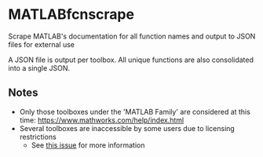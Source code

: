 # MATLABfcnscrape
Scrape MATLAB's documentation for all function names and output to JSON files for external use

A JSON file is output per toolbox. All unique functions are also consolidated into a single JSON.

## Notes
* Only those toolboxes under the 'MATLAB Family' are considered at this time: https://www.mathworks.com/help/index.html
* Several toolboxes are inaccessible by some users due to licensing restrictions
  * See [this issue](https://github.com/StackOverflowMATLABchat/MATLABfcnscrape/issues/2) for more information
